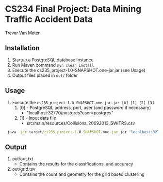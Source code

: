 # CS234 Final Project: Data Mining Traffic Accident Data

Trevor Van Meter

## Installation

1. Startup a PostgreSQL database instance
2. Run Maven command `mvn clean install`
3. Execute the cs235_project-1.0-SNAPSHOT.one-jar.jar (see Usage)
4. Output files placed in `out/` folder

## Usage

1. Execute the `cs235_project-1.0-SNAPSHOT.one-jar.jar [0] [1] [2] [3]`:
    1. [0] - PostgreSQL address, port, user (and password if necessary)
        - "localhost:32770/postgres?user=postgres"
    2. [1] - Input data file
        - src/main/resources/Collisions_20092013_SWITRS.csv

```cmd
 java -jar target/cs235_project-1.0-SNAPSHOT.one-jar.jar "localhost:32770/postgres?user=postgres" src/main/resources/Collisions_20092013_SWITRS.csv out/out.txt out/grid.tsv
```


## Output

1. out/out.txt
    - Contains the results for the classifications, and accuracy
2. out/grid.tsv
    - Contains the count and geometry for the grid based clustering
